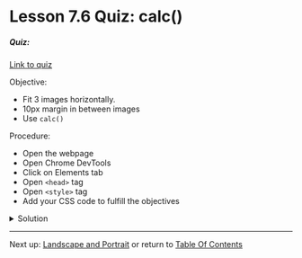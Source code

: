 # Lesson 7.6 Quiz: calc()

##### Quiz:

[Link to quiz](http://udacity.github.io/responsive-images/examples/1-08/imageRelativeWidth/index-quiz.html)

Objective:
- Fit 3 images horizontally.
- 10px margin in between images
- Use `calc()`

Procedure:
- Open the webpage
- Open Chrome DevTools
- Click on Elements tab
- Open `<head>` tag
- Open `<style>` tag
- Add your CSS code to fulfill the objectives

<details>
<summary>Solution</summary>
<p>

```
    body {
      margin: 0;
    }
    img {
      float: left;
      margin-right: 10px;
      width: calc( ( 100% - 20px ) / 3 );
    }
    img:last-of-type {
      margin-right: 0;
    }
```

</p>
</details>



- - -
Next up: [Landscape and Portrait](ND024_Part2_Lesson07_07.md) or return to [Table Of Contents](./ND024_TableOfContents.md)
